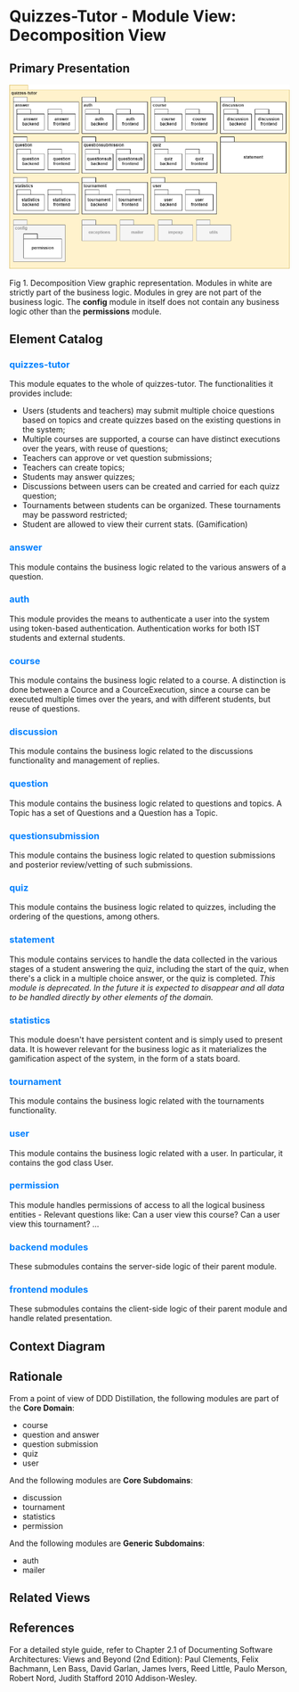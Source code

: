 # Quizzes-Tutor - Module View: Decomposition View

## Primary Presentation

<img src="pictures/Decomposition View.png" width="900" >


Fig 1. Decomposition View graphic representation. Modules in white are strictly part of the business logic. Modules in grey are not part of the business logic. The **config** module in itself does not contain any business logic other than the **permissions** module.

## Element Catalog

### <span style="color:#0080ff">quizzes-tutor</span>
 This module equates to the whole of quizzes-tutor. The functionalities it provides include:
- Users (students and teachers) may submit multiple choice questions based on topics and create quizzes based on the existing questions in the system;
- Multiple courses are supported, a course can have distinct executions over the years, with reuse of questions;
- Teachers can approve or vet question submissions;
- Teachers can create topics;
- Students may answer quizzes;
- Discussions between users can be created and carried for each quizz question;
- Tournaments between students can be organized. These tournaments may be password restricted;
- Student are allowed to view their current stats. (Gamification)

### <span style="color:#0080ff">answer</span>
This module contains the business logic related to the various answers of a question.

### <span style="color:#0080ff">auth</span>
This module provides the means to authenticate a user into the system using token-based authentication. Authentication works for both IST students and external students. 

### <span style="color:#0080ff">course</span>
This module contains the business logic related to a course. A distinction is done between a Cource and a CourceExecution, since a course can be executed multiple times over the years, and with different students, but reuse of questions.

### <span style="color:#0080ff">discussion</span>
This module contains the business logic related to the discussions functionality and management of replies.

### <span style="color:#0080ff">question</span>
This module contains the business logic related to questions and topics. A Topic has a set of Questions and a Question has a Topic.

### <span style="color:#0080ff">questionsubmission</span>
This module contains the business logic related to question submissions and posterior review/vetting of such submissions.

### <span style="color:#0080ff">quiz</span>
This module contains the business logic related to quizzes, including the ordering of the questions, among others.

### <span style="color:#0080ff">statement</span>
This module contains services to handle the data collected in the various stages of a student answering the quiz, including the start of the quiz, when there's a click in a multiple choice answer, or the quiz is completed.
*This module is deprecated. In the future it is expected to disappear and all data to be handled directly by other elements of the domain.*

### <span style="color:#0080ff">statistics</span>
This module doesn't have persistent content and is simply used to present data. It is however relevant for the business logic as it materializes the gamification aspect of the system, in the form of a stats board.

### <span style="color:#0080ff">tournament</span>
This module contains the business logic related with the tournaments functionality.

### <span style="color:#0080ff">user</span>
This module contains the business logic related with a user. In particular, it contains the god class User.

### <span style="color:#0080ff">permission</span>
This module handles permissions of access to all the logical business entities - Relevant questions like: Can a user view this course? Can a user view this tournament? ...

### <span style="color:#0080ff">backend modules</span>
These submodules contains the server-side logic of their parent module.

### <span style="color:#0080ff">frontend modules</span>
These submodules contains the client-side logic of their parent module and handle related presentation.

## Context Diagram

## Rationale

From a point of view of DDD Distillation, the following modules are part of the **Core Domain**:
- course
- question and answer
- question submission
- quiz
- user

And the following modules are **Core Subdomains**:
- discussion
- tournament
- statistics
- permission

And the following modules are **Generic Subdomains**:
- auth
- mailer


## Related Views

## References
For a detailed style guide, refer to Chapter 2.1 of Documenting Software Architectures: Views and Beyond (2nd Edition): Paul Clements, Felix Bachmann, Len Bass, David Garlan, James Ivers, Reed Little, Paulo Merson, Robert Nord, Judith Stafford 2010 Addison-Wesley.